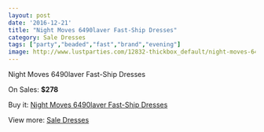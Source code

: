 ```yaml
---
layout: post
date: '2016-12-21'
title: "Night Moves 6490laver Fast-Ship Dresses"
category: Sale Dresses
tags: ["party","beaded","fast","brand","evening"]
image: http://www.lustparties.com/12832-thickbox_default/night-moves-6490laver-fast-ship-dresses.jpg
---
```

Night Moves 6490laver Fast-Ship Dresses

On Sales: **$278**
<a href="https://www.lustparties.com/en/sale-dresses/4841-night-moves-6490laver-fast-ship-dresses.html"><amp-img layout="responsive" width="600" height="600" src="//www.lustparties.com/12832-thickbox_default/night-moves-6490laver-fast-ship-dresses.jpg" alt="Night Moves 6490laver Fast-Ship Dresses 0" /></a>
<a href="https://www.lustparties.com/en/sale-dresses/4841-night-moves-6490laver-fast-ship-dresses.html"><amp-img layout="responsive" width="600" height="600" src="//www.lustparties.com/12833-thickbox_default/night-moves-6490laver-fast-ship-dresses.jpg" alt="Night Moves 6490laver Fast-Ship Dresses 1" /></a>

Buy it: [Night Moves 6490laver Fast-Ship Dresses](https://www.lustparties.com/en/sale-dresses/4841-night-moves-6490laver-fast-ship-dresses.html "Night Moves 6490laver Fast-Ship Dresses")

View more: [Sale Dresses](https://www.lustparties.com/en/30-sale-dresses "Sale Dresses")